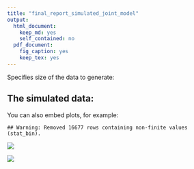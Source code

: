 ```yaml
---
title: "final_report_simulated_joint_model"
output:
  html_document: 
    keep_md: yes
    self_contained: no
  pdf_document:
    fig_caption: yes
    keep_tex: yes
---
```




Specifies size of the data to generate:



## The simulated data:

You can also embed plots, for example:




```
## Warning: Removed 16677 rows containing non-finite values (stat_bin).
```

![](final_report_simulated_joint_model_files/figure-html/pressure2-1.png)<!-- -->








![](final_report_simulated_joint_model_files/figure-html/lkj7_plot-1.png)<!-- -->

